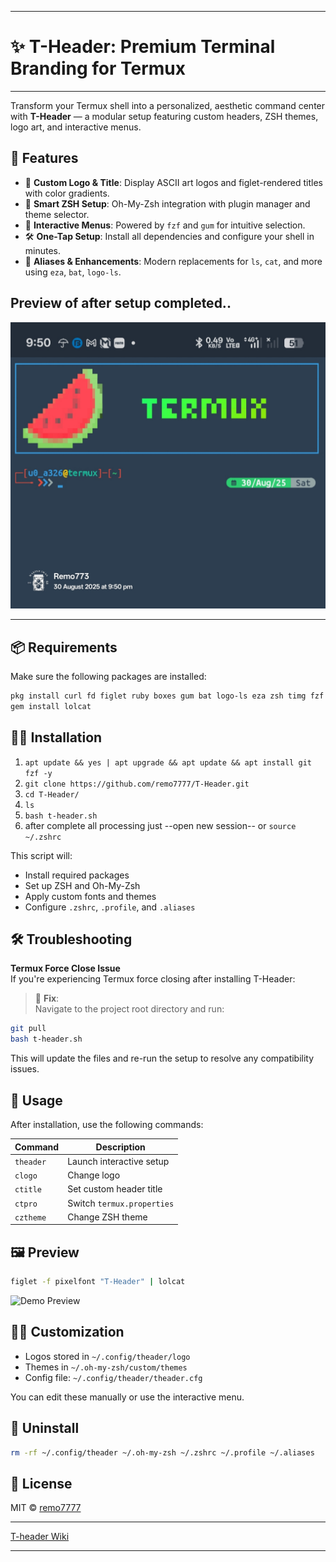 
---

# ✨ T-Header: Premium Terminal Branding for Termux

---

Transform your Termux shell into a personalized, aesthetic command center with **T-Header** — a modular setup featuring custom headers, ZSH themes, logo art, and interactive menus.
## 🚀 Features

- 🎨 **Custom Logo & Title**: Display ASCII art logos and figlet-rendered titles with color gradients.
- 🧠 **Smart ZSH Setup**: Oh-My-Zsh integration with plugin manager and theme selector.
- 🧩 **Interactive Menus**: Powered by `fzf` and `gum` for intuitive selection.
- 🛠️ **One-Tap Setup**: Install all dependencies and configure your shell in minutes.
- 🧾 **Aliases & Enhancements**: Modern replacements for `ls`, `cat`, and more using `eza`, `bat`, `logo-ls`.

## Preview of after setup completed..
![Project Banner](doc/theader.jpg)

---

## 📦 Requirements

Make sure the following packages are installed:

```bash
pkg install curl fd figlet ruby boxes gum bat logo-ls eza zsh timg fzf
gem install lolcat
```

## 🧑‍💻 Installation

1. `apt update && yes | apt upgrade && apt update && apt install git fzf -y`
2. `git clone https://github.com/remo7777/T-Header.git`
3. `cd T-Header/`
4. `ls`
5. `bash t-header.sh`
6. after complete all processing just --open new session-- or `source ~/.zshrc`

This script will:

- Install required packages
- Set up ZSH and Oh-My-Zsh
- Apply custom fonts and themes
- Configure `.zshrc`, `.profile`, and `.aliases`

## 🛠️ Troubleshooting

**Termux Force Close Issue**  
If you're experiencing Termux force closing after installing T-Header:

> 🔧 **Fix**:  
Navigate to the project root directory and run:
```bash
git pull
bash t-header.sh
```
This will update the files and re-run the setup to resolve any compatibility issues.

## 🧭 Usage

After installation, use the following commands:

| Command     | Description                  |
|------------|------------------------------|
| `theader`  | Launch interactive setup     |
| `clogo`    | Change logo                  |
| `ctitle`   | Set custom header title      |
| `ctpro`    | Switch `termux.properties`   |
| `cztheme`  | Change ZSH theme             |

## 🖼️ Preview

```bash
figlet -f pixelfont "T-Header" | lolcat
```

![Demo Preview](https://user-images.githubusercontent.com/demo-placeholder.png) <!-- Replace with actual screenshot if available -->

## 🧙‍♂️ Customization

- Logos stored in `~/.config/theader/logo`
- Themes in `~/.oh-my-zsh/custom/themes`
- Config file: `~/.config/theader/theader.cfg`

You can edit these manually or use the interactive menu.

## 🧼 Uninstall

```bash
rm -rf ~/.config/theader ~/.oh-my-zsh ~/.zshrc ~/.profile ~/.aliases
```

## 📜 License

MIT © [remo7777](https://github.com/remo7777)

---

[T-header Wiki](https://github.com/remo7777/T-Header/wiki)

---

